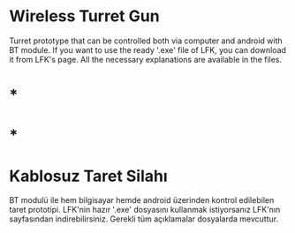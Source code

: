 # Wireless Turret Gun
 Turret prototype that can be controlled both via computer and android with BT module. If you want to use the ready '.exe' file of LFK, you can download it from LFK's page. All the necessary explanations are available in the files.
# *
# *
# Kablosuz Taret Silahı
 BT modulü ile hem bilgisayar hemde android üzerinden kontrol edilebilen taret prototipi. LFK'nin hazır '.exe' dosyasını kullanmak istiyorsanız LFK'nın sayfasından indirebilirsiniz. Gerekli tüm açıklamalar dosyalarda mevcuttur.
